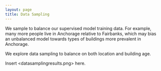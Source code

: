 ```yaml
---
layout: page
title: Data Sampling
---
```


We sample to balance our supervised model training data. For example, many more people live in Anchorage relative to Fairbanks, which may bias an unbalanced model towards types of buildings more prevalent in Anchorage.

We explore data sampling to balance on both location and building age.

Insert <datasamplingresults.png> here.
